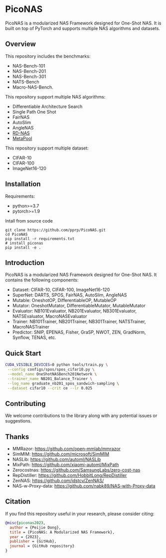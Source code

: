# PicoNAS

PicoNAS is a modularized NAS Framework designed for One-Shot NAS. It is built on top of PyTorch and supports multiple NAS algorithms and datasets.

## Overview

This repository includes the benchmarks:

- NAS-Bench-101
- NAS-Bench-201
- NAS-Bench-301
- NATS-Bench
- Macro-NAS-Bench.

This repository support multiple NAS algorithms:

- Differentiable Architecture Search
- Single Path One Shot
- FairNAS
- AutoSlim
- AngleNAS
- [RD-NAS](https://github.com/pprp/PicoNAS/tree/dev/examples/rdnas)
- [MetaPool](https://github.com/pprp/PicoNAS/tree/dev/examples/meta_pool)

This repository support multiple dataset:

- CIFAR-10
- CIFAR-100
- ImageNet16-120

## Installation

Requirements:

- python>=3.7
- pytorch>=1.9

Intall from source code

```
git clone https://github.com/pprp/PicoNAS.git
cd PicoNAS
pip install -r requirements.txt
# install piconas
pip install -e .
```

## Introduction

PicoNAS is a modularized NAS Framework designed for One-Shot NAS. It contains the following components:
- Dataset: CIFAR-10, CIFAR-100, ImageNet16-120
- SuperNet: DARTS, SPOS, FairNAS, AutoSlim, AngleNAS
- Mutable: OneshotOP, DifferentiableOP, MutableOP
- Mutator: OneshotMutator, DifferentiableMutator, MutableMutator
- Evaluator: NB101Evaluator, NB201Evaluator, NB301Evaluator, NATSEvaluator, MacroNASEvaluator
- Trainer: NB101Trainer, NB201Trainer, NB301Trainer, NATSTrainer, MacroNASTrainer
- Predictor: SNIP, EPENAS, Fisher, GraSP, NWOT, ZEN, GradNorm, Synflow, TENAS, etc.


## Quick Start

```bash
CUDA_VISIBLE_DEVICES=0 python tools/train.py \
 --config configs/spos/spos_cifar10.py \
 --model_name OneShotNASBench201Network \
 --trainer_name NB201_Balance_Trainer \
 --log_name graduate_nb201_spos_sandwich-sampling \
 --dataset cifar10 --crit ce --lr 0.025
```


## Contributing

We welcome contributions to the library along with any potential issues or suggestions.

## Thanks

- MMRazor: <https://github.com/open-mmlab/mmrazor>
- SimMIM: <https://github.com/microsoft/SimMIM>
- NASLib: <https://github.com/automl/NASLib>
- MixPath: <https://github.com/xiaomi-automl/MixPath>
- Zerocostnas: <https://github.com/SamsungLabs/zero-cost-nas>
- RepDistiller: <https://github.com/HobbitLong/RepDistiller>
- ZenNAS: <https://github.com/idstcv/ZenNAS/>
- NAS-w-Proxy-data: <https://github.com/nabk89/NAS-with-Proxy-data>

## Citation

If you find this repository useful in your research, please consider citing:

```bibtex
@misc{piconas2023,
  author = {Peijie Dong},
  title = {PicoNAS: A Modularized NAS Framework},
  year = {2023},
  publisher = {GitHub},
  journal = {GitHub repository}
}
```
